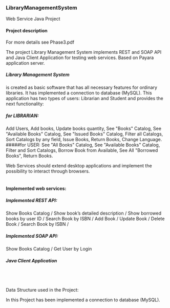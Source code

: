 ### LibraryManagementSystem
 Web Service Java Project


#### Project description

For more details see Phase3.pdf

The project Library Management System implements REST and SOAP API and Java Client Application for testing web services. Based on Payara application server.

##### Library Management System 
is created as basic software that has all necessary features for ordinary libraries. It has implemented a connection to database (MySQL). This application has two types of users: Librarian and Student and provides the next functionality:
##### for LIBRARIAN: 
Add Users, Add books, Update books quantity, See "Books" Catalog, See "Available Books" Catalog, See "Issued Books" Catalog, Filter all Catalogs, Sort Catalogs by any field, Issue Books, Return Books, Change Language.
#####for USER:
 See "All Books" Catalog, See "Available Books" Catalog, Filter and Sort Catalogs, Borrow Book from Available, See All "Borrowed Books", Return Books.


Web Services should extend desktop applications and implement the possibility to interact through browsers.
<br/><br/>
#### Implemented web services:  
##### Implemented REST API:
Show Books Catalog / 
Show book’s detailed description / 
Show borrowed books by user ID /
Search Book by ISBN / 
Add Book / 
Update Book / 
Delete Book / 
Search Book by ISBN /

##### Implemented SOAP API:
Show Books Catalog /
Get User by Login
##### Java Client Application


<br/> <br/><br/>Data Structure used in the Project: 

In this Project  has been implemented a connection to database (MySQL). 



